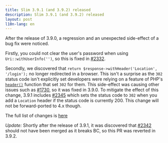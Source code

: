 ```yaml
---
title: Slim 3.9.1 (and 3.9.2) released
description: Slim 3.9.1 (and 3.9.2) released
layout: post
l10n-lang: en
---
```


After the release of 3.9.0, a regression and an unexpected side-effect of a bug fix were noticed.

Firstly, you could not clear the user's password when using `Uri::withUserInfo('')`, so this is fixed in [#2332](https://github.com/slimphp/Slim/pull/2332).

Secondly, we discovered that `return $response->withHeader('Location', '/login');` no longer redirected in a browser. This isn't a surprise as the `302` status code isn't explicitly set developers were relying on a feature of PHP's [`header()`](http://php.net/manual/en/function.header.php) function that set `302` for them. This side-effect was causing other issues such as [#1730](https://github.com/slimphp/Slim/issues/1730), so it was fixed in 3.9.0.  To mitigate the effect of this change, 3.9.1 includes [#2345](https://github.com/slimphp/Slim/pull/2345) which sets the status code to `302` when you add a `Location` header if the status code is currently 200. This change will not be forward-ported to 4.x though.

The full list of changes is [here](https://github.com/slimphp/Slim/issues?q=milestone%3A3.9.1+is%3Aclosed)

*Update:* Shortly after the release of 3.9.1, it was discovered that [#2342](https://github.com/slimphp/Slim/pull/2342) should not have been merged as it breaks BC, so this PR was reverted in 3.9.2.
